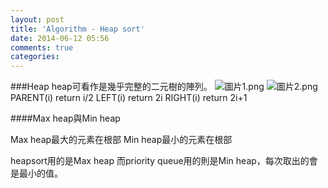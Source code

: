 ```yaml
---
layout: post
title: 'Algorithm - Heap sort'
date: 2014-06-12 05:56
comments: true
categories: 
---
```


###Heap
heap可看作是幾乎完整的二元樹的陣列。
![圖片1.png](http://user-image.logdown.io/user/6141/blog/6148/post/205838/SpOCGl2zTWCZWgroz4ow_%E5%9C%96%E7%89%871.png)
![圖片2.png](http://user-image.logdown.io/user/6141/blog/6148/post/205838/AyITvrIOS4uyIiqC1OIn_%E5%9C%96%E7%89%872.png)
PARENT(i)
return i/2
LEFT(i)
return 2i
RIGHT(i)
return 2i+1


####Max heap與Min heap

Max heap最大的元素在根部
Min heap最小的元素在根部

heapsort用的是Max heap
而priority queue用的則是Min heap，每次取出的會是最小的值。